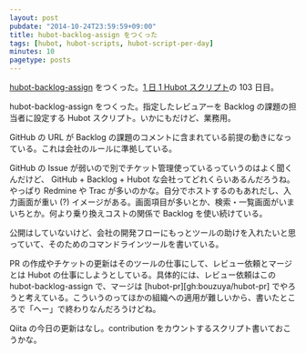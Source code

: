 ```yaml
---
layout: post
pubdate: "2014-10-24T23:59:59+09:00"
title: hubot-backlog-assign をつくった
tags: [hubot, hubot-scripts, hubot-script-per-day]
minutes: 10
pagetype: posts
---
```

[hubot-backlog-assign][gh:bouzuya/hubot-backlog-assign] をつくった。[1 日 1 Hubot スクリプト][hubot-script-per-day]の 103 日目。

hubot-backlog-assign をつくった。指定したレビュアーを Backlog の課題の担当者に設定する Hubot スクリプト。いかにもだけど、業務用。

GitHub の URL が Backlog の課題のコメントに含まれている前提の動きになっている。これは会社のルールに準拠している。

GitHub の Issue が弱いので別でチケット管理使っているっていうのはよく聞くんだけど、 GitHub + Backlog + Hubot な会社ってどれくらいあるんだろうね。やっぱり Redmine や Trac が多いのかな。自分でホストするのもあれだし、入力画面が重い (?) イメージがある。画面項目が多いとか、検索・一覧画面がいまいちとか。何より乗り換えコストの関係で Backlog を使い続けている。

公開はしていないけど、会社の開発フローにもっとツールの助けを入れたいと思っていて、そのためのコマンドラインツールを書いている。

PR の作成やチケットの更新はそのツールの仕事にして、レビュー依頼とマージとは Hubot の仕事にしようとしている。具体的には、レビュー依頼はこの hubot-backlog-assign で、マージは [hubot-pr][gh:bouzuya/hubot-pr] でやろうと考えている。こういうのってほかの組織への適用が難しいから、書いたところで「へー」で終わりなんだろうけどね。

Qiita の今日の更新はなし。contribution をカウントするスクリプト書いておこうかな。

[backlog-assign]: http://synthsky.com/backlog-assign/
[gh:bouzuya/hubot-backlog-assign]: https://github.com/bouzuya/hubot-backlog-assign
[hubot-script-per-day]: http://blog.bouzuya.net/posts?tags=hubot-script-per-day
